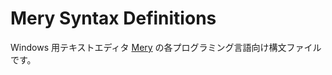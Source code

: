 Mery Syntax Definitions
==================
Windows 用テキストエディタ [Mery](http://www.haijin-boys.com/wiki/%E3%83%A1%E3%82%A4%E3%83%B3%E3%83%9A%E3%83%BC%E3%82%B8) の各プログラミング言語向け構文ファイルです。